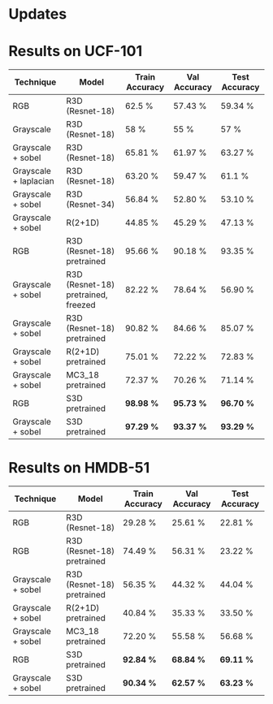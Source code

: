 # Updates



# Results on UCF-101
| Technique   |    Model     | Train Accuracy | Val Accuracy | Test Accuracy |
| ----------- | -----------  | -------- | -------- | -------- |
| RGB                     | R3D (Resnet-18)                     | 62.5 %  | 57.43 % | 59.34 % |
| Grayscale               | R3D (Resnet-18)                     | 58 % | 55 % | 57 % |
| Grayscale + sobel       | R3D (Resnet-18)                     | 65.81 % | 61.97 % | 63.27 % |
| Grayscale + laplacian   | R3D (Resnet-18)                     | 63.20 % | 59.47 % | 61.1 % |
| Grayscale + sobel       | R3D (Resnet-34)                     | 56.84 % | 52.80 % | 53.10 % |
| Grayscale + sobel       | R(2+1D)                             | 44.85 % | 45.29 % | 47.13 % |
| RGB                     | R3D (Resnet-18) pretrained          | 95.66 % | 90.18 % | 93.35 % |
| Grayscale + sobel       | R3D (Resnet-18) pretrained, freezed | 82.22 % | 78.64 % | 56.90 % |
| Grayscale + sobel       | R3D (Resnet-18) pretrained          | 90.82 % | 84.66 % | 85.07 % |
| Grayscale + sobel       | R(2+1D) pretrained                  | 75.01 % | 72.22 % | 72.83 % |
| Grayscale + sobel       | MC3_18 pretrained                   | 72.37 % | 70.26 % | 71.14 % |
| RGB                     | S3D pretrained                      | **98.98 %** | **95.73 %** | **96.70 %** |
| Grayscale + sobel       | S3D pretrained                      | **97.29 %** | **93.37 %** | **93.29 %** |

# Results on HMDB-51
| Technique   |    Model     | Train Accuracy | Val Accuracy | Test Accuracy |
| ----------- | -----------  | -------- | -------- |-------- |
| RGB      | R3D (Resnet-18)       | 29.28 % | 25.61 % | 22.81 % |
| RGB      | R3D (Resnet-18) pretrained       | 74.49 %  | 56.31 % | 23.22 % |
| Grayscale + sobel   | R3D (Resnet-18) pretrained         | 56.35 % | 44.32 % | 44.04 % |
| Grayscale + sobel   | R(2+1D) pretrained         | 40.84 % | 35.33 % | 33.50 % |
| Grayscale + sobel   | MC3_18 pretrained        | 72.20 % | 55.58 % | 56.68 % |
| RGB   | S3D pretrained        | **92.84 %** | **68.84 %** | **69.11 %** |
| Grayscale + sobel   | S3D pretrained        | **90.34 %** | **62.57 %** | **63.23 %** |
